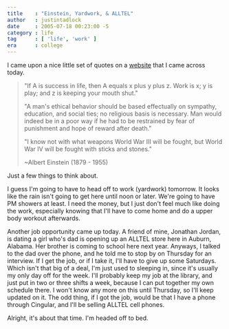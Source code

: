 ```yaml
---
title    : "Einstein, Yardwork, & ALLTEL"
author   : justintadlock
date     : 2005-07-18 00:23:00 -5
category : life
tag      : [ 'life', 'work' ]
era      : college
---
```


I came upon a nice little set of quotes on a <a href="http://www.carichner.com"> website</a> that I came across today.

<blockquote class="quote">
"If A is success in life, then A equals x plus y plus z. Work is x; y is play; and z is keeping your mouth shut."

"A man's ethical behavior should be based effectually on sympathy, education, and social ties; no religious basis is necessary. Man would indeed be in a poor way if he had to be restrained by fear of punishment and hope of reward after death."

"I know not with what weapons World War III will be fought, but World War IV will be fought with sticks and stones."

~Albert Einstein (1879 - 1955)
</blockquote>

Just a few things to think about.

I guess I'm going to have to head off to work (yardwork) tomorrow.  It looks like the rain isn't going to get here until noon or later.  We're going to have PM showers at least.  I need the money, but I just don't feel much like doing the work, especially knowing that I'll have to come home and do a upper body workout afterwards.

Another job opportunity came up today.  A friend of mine, Jonathan Jordan, is dating a girl who's dad is opening up an ALLTEL store here in Auburn, Alabama.  Her brother is coming to school here next year.  Anyways, I talked to the dad over the phone, and he told me to stop by on Thursday for an interview.  If I get the job, or if I take it, I'll have to give up some Saturdays.  Which isn't that big of a deal, I'm just used to sleeping in, since it's usually my only day off for the week.  I'll probably keep my job at the library, and just put in two or three shifts a week, because I can put together my own schedule there.  I won't know any more on this until Thursday, so I'll keep updated on it.  The odd thing, if I got the job, would be that I have a phone through Cingular, and I'll be selling ALLTEL cell phones.

Alright, it's about that time.  I'm headed off to bed.
